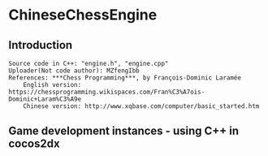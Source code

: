 ﻿# ChineseChessEngine

## Introduction
	Source code in C++: "engine.h", "engine.cpp"
	Uploader(Not code author): MZfengIbb
	References: ***Chess Programming***, by François-Dominic Laramée
		English version: https://chessprogramming.wikispaces.com/Fran%C3%A7ois-Dominic+Laram%C3%A9e
		Chinese version: http://www.xqbase.com/computer/basic_started.htm
	
## Game development instances - using C++ in cocos2dx
	